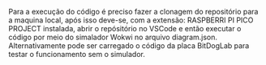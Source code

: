 Para a execução do código é preciso fazer a clonagem do repositório para a maquina local, após isso deve-se, com a extensão: RASPBERRI PI PICO PROJECT instalada, abrir o repósitório no VSCode e então executar o código por meio do simalador Wokwi no arquivo diagram.json.
Alternativamente pode ser carregado o código da placa BitDogLab para testar o funcionamento sem o simulador.

